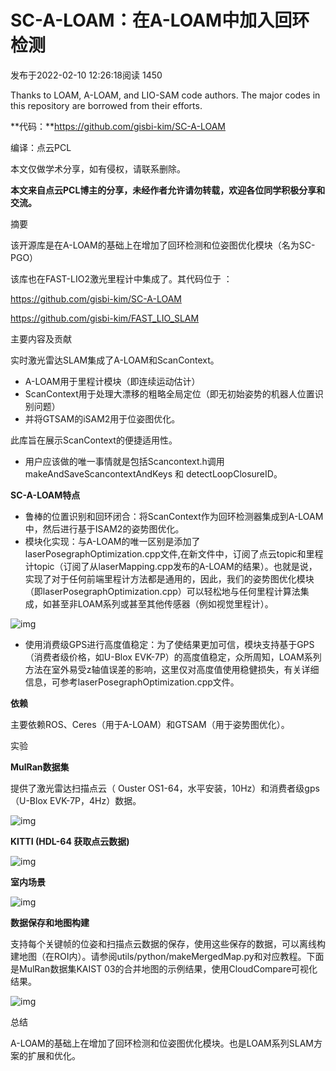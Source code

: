 # SC-A-LOAM：在A-LOAM中加入回环检测

发布于2022-02-10 12:26:18阅读 1450



Thanks to LOAM, A-LOAM, and LIO-SAM code authors. The major codes in this repository are borrowed from their efforts.

**代码：**https://github.com/gisbi-kim/SC-A-LOAM

编译：点云PCL

本文仅做学术分享，如有侵权，请联系删除。

**本文来自点云PCL博主的分享，未经作者允许请勿转载，欢迎各位同学积极分享和交流。**

摘要

该开源库是在A-LOAM的基础上在增加了回环检测和位姿图优化模块（名为SC-PGO）

该库也在FAST-LIO2激光里程计中集成了。其代码位于 ：

https://github.com/gisbi-kim/SC-A-LOAM

https://github.com/gisbi-kim/FAST_LIO_SLAM

主要内容及贡献

实时激光雷达SLAM集成了A-LOAM和ScanContext。

- A-LOAM用于里程计模块（即连续运动估计）
- ScanContext用于处理大漂移的粗略全局定位（即无初始姿势的机器人位置识别问题）
- 并将GTSAM的iSAM2用于位姿图优化。

此库旨在展示ScanContext的便捷适用性。

- 用户应该做的唯一事情就是包括Scancontext.h调用makeAndSaveScancontextAndKeys 和 detectLoopClosureID。

**SC-A-LOAM特点**

- 鲁棒的位置识别和回环闭合：将ScanContext作为回环检测器集成到A-LOAM中，然后进行基于ISAM2的姿势图优化。
- 模块化实现：与A-LOAM的唯一区别是添加了laserPosegraphOptimization.cpp文件,在新文件中，订阅了点云topic和里程计topic（订阅了从laserMapping.cpp发布的A-LOAM的结果）。也就是说，实现了对于任何前端里程计方法都是通用的，因此，我们的姿势图优化模块（即laserPosegraphOptimization.cpp）可以轻松地与任何里程计算法集成，如甚至非LOAM系列或甚至其他传感器（例如视觉里程计）。

![img](https://ask.qcloudimg.com/http-save/yehe-5926470/49b96d0f907f1abcf5d5bfcaec841691.png?imageView2/2/w/1620)

- 使用消费级GPS进行高度值稳定：为了使结果更加可信，模块支持基于GPS（消费者级价格，如U-Blox EVK-7P）的高度值稳定，众所周知，LOAM系列方法在室外易受z轴值误差的影响，这里仅对高度值使用稳健损失，有关详细信息，可参考laserPosegraphOptimization.cpp文件。

**依赖**

主要依赖ROS、Ceres（用于A-LOAM）和GTSAM（用于姿势图优化）。

实验

**MulRan数据集**

提供了激光雷达扫描点云（ Ouster OS1-64，水平安装，10Hz）和消费者级gps（U-Blox EVK-7P，4Hz）数据。

![img](https://ask.qcloudimg.com/http-save/yehe-5926470/ac0a9c07dde527b8ffb949773374e4ba.png?imageView2/2/w/1620)

 **KITTI (HDL-64 获取点云数据)**

![img](https://ask.qcloudimg.com/http-save/yehe-5926470/cdb500d20d12f893fe330d82cec35989.png?imageView2/2/w/1620)

**室内场景**

![img](https://ask.qcloudimg.com/http-save/yehe-5926470/e16b698a75eb60a6ed447c86267cb8f2.png?imageView2/2/w/1620)

**数据保存和地图构建**

支持每个关键帧的位姿和扫描点云数据的保存，使用这些保存的数据，可以离线构建地图（在ROI内）。请参阅utils/python/makeMergedMap.py和对应教程。下面是MulRan数据集KAIST 03的合并地图的示例结果，使用CloudCompare可视化结果。

![img](https://ask.qcloudimg.com/http-save/yehe-5926470/ae8a8fd9f3623a8c6a89883714ad7d51.png?imageView2/2/w/1620)

总结

A-LOAM的基础上在增加了回环检测和位姿图优化模块。也是LOAM系列SLAM方案的扩展和优化。
